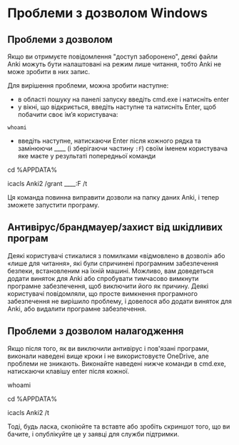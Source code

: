 # Проблеми з дозволом Windows

<!-- toc -->

## Проблеми з дозволом

Якщо ви отримуєте повідомлення "доступ заборонено", деякі файли Anki можуть бути налаштовані на режим лише читання, тобто Anki не може зробити в них запис.

Для вирішення проблеми, можна зробити наступне:

- в області пошуку на панелі запуску введіть cmd.exe і натисніть enter
- у вікні, що відкриється, введіть наступне та натисніть Enter, щоб побачити своє ім’я користувача:

`whoami`

- введіть наступне, натискаючи Enter після кожного рядка та замінюючи ____ (і зберігаючи частину `:F`) своїм іменем користувача яке маєте у результаті попередньої команди

cd %APPDATA%

icacls Anki2 /grant ____:F /t

Ця команда повинна виправити дозволи на папку даних Anki, і тепер зможете запустити програму.

## Антивірус/брандмауер/захист від шкідливих програм

Деякі користувачі стикалися з помилками «відмовлено в дозволі» або «лише для читання», які були спричинені програмним забезпечення безпеки, встановленим на їхній машині. Можливо, вам доведеться додати виняток для Anki або спробувати тимчасово вимкнути програмне забезпечення, щоб виключити його як причину. Деякі користувачі повідомляли, що просте вимкнення програмного забезпечення не вирішило проблему, і довелося або додати виняток для Anki, або видалити програмне забезпечення.

## Проблеми з дозволом налагодження

Якщо після того, як ви виключили антивірус і пов'язані програми, виконали наведені вище кроки і не використовуєте OneDrive, але проблеми не зникають. Виконайте наведені нижче команди в cmd.exe, натискаючи клавішу enter після кожної.

whoami

cd %APPDATA%

icacls Anki2 /t

Тоді, будь ласка, скопіюйте та вставте або зробіть скриншот того, що ви бачите, і опублікуйте це у заявці для служби підтримки.
